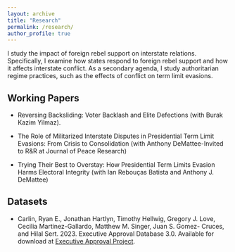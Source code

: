```yaml
---
layout: archive
title: "Research"
permalink: /research/
author_profile: true
---
```



I study the impact of foreign rebel support on interstate relations. Specifically, I examine how states respond to foreign rebel support and how it affects interstate conflict. As a secondary agenda, I study authoritarian regime practices, such as the effects of conflict on term limit evasions. 


## Working Papers

- Reversing Backsliding: Voter Backlash and Elite Defections (with Burak Kazim Yilmaz).

- The Role of Militarized Interstate Disputes in Presidential Term Limit Evasions: From Crisis to Consolidation (with Anthony DeMattee-Invited to R&R at Journal of Peace Research) 
  
- Trying Their Best to Overstay: How Presidential Term Limits Evasion Harms Electoral Integrity (with Ian Rebouças Batista and Anthony J. DeMattee)


## Datasets 


- Carlin, Ryan E., Jonathan Hartlyn, Timothy Hellwig, Gregory J. Love, Cecilia Martinez-Gallardo, Matthew M. Singer, Juan S. Gomez- Cruces, and Hilal Sert. 2023. Executive Approval Database 3.0. Available for download at [Executive Approval Project](https://executiveapproval.org/download/).

